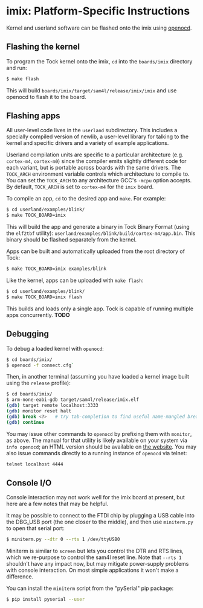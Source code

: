 imix: Platform-Specific Instructions
=====================================

Kernel and userland software can be flashed onto the imix using
[openocd](http://openocd.org/).


## Flashing the kernel

To program the Tock kernel onto the imix, `cd` into the `boards/imix` directory
and run:

```bash
$ make flash
```

This will build `boards/imix/target/sam4l/release/imix/imix` and use openocd to
flash it to the board.


## Flashing apps

All user-level code lives in the `userland` subdirectory. This includes a
specially compiled version of newlib, a user-level library for talking to the
kernel and specific drivers and a variety of example applications.

Userland compilation units are specific to a particular architecture (e.g.
`cortex-m4`, `cortex-m0`) since the compiler emits slightly different code for
each variant, but is portable across boards with the same drivers. The `TOCK_ARCH`
environment variable controls which architecture to compile to. You can set the
`TOCK_ARCH` to any architecture GCC's `-mcpu` option accepts. By default, `TOCK_ARCH`
is set to `cortex-m4` for the `imix` board.

To compile an app, `cd` to the desired app and `make`. For example:

```bash
$ cd userland/examples/blink/
$ make TOCK_BOARD=imix
```

This will build the app and generate a binary in Tock Binary Format (using the
`elf2tbf` utility): `userland/examples/blink/build/cortex-m4/app.bin`. This
binary should be flashed separately from the kernel.

Apps can be built and automatically uploaded from the root directory of Tock:

```bash
$ make TOCK_BOARD=imix examples/blink
```

Like the kernel, apps can be uploaded with `make flash`:

```bash
$ cd userland/examples/blink/
$ make TOCK_BOARD=imix flash
```

This builds and loads only a single app. Tock is capable of running multiple apps
concurrently. **TODO**

## Debugging

To debug a loaded kernel with `openocd`:

```bash
$ cd boards/imix/
$ openocd -f connect.cfg`
```

Then, in another terminal (assuming you have loaded a kernel image built using
the `release` profile):

```bash
$ cd boards/imix/
$ arm-none-eabi-gdb target/sam4l/release/imix.elf
(gdb) target remote localhost:3333
(gdb) monitor reset halt
(gdb) break <?>   # try tab-completion to find useful name-mangled breakpoints
(gdb) continue
```

You may issue other commands to `openocd` by prefixing them with `monitor`, as
above.  The manual for that utility is likely available on your system via
`info openocd`; an HTML version should be available on
[the website](http://openocd.org/).  You may also issue commands directly to a
running instance of `openocd` via telnet:

```bash
telnet localhost 4444
```

## Console I/O

Console interaction may not work well for the imix board at present, but here
are a few notes that may be helpful.

It may be possible to connect to the FTDI chip by plugging a USB cable into the
DBG\_USB port (the one closer to the middle), and then use `miniterm.py` to
open that serial port:

```bash
$ miniterm.py --dtr 0 --rts 1 /dev/ttyUSB0
```

Miniterm is similar to `screen` but lets you control the DTR and RTS lines,
which we re-purpose to control the sam4l reset line.  Note that `--rts 1`
shouldn't have any impact now, but may mitigate power-supply problems with
console interaction. On most simple applications it won't make a difference.

You can install the `miniterm` script from the "pySerial" pip package:

```bash
$ pip install pyserial --user
```

